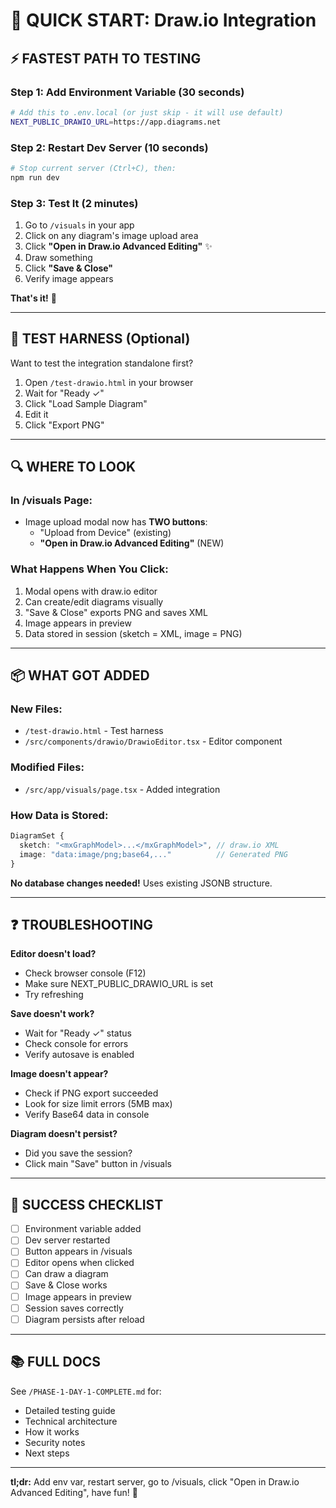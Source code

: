 # 🚀 QUICK START: Draw.io Integration

## ⚡ FASTEST PATH TO TESTING

### **Step 1: Add Environment Variable** (30 seconds)

```bash
# Add this to .env.local (or just skip - it will use default)
NEXT_PUBLIC_DRAWIO_URL=https://app.diagrams.net
```

### **Step 2: Restart Dev Server** (10 seconds)

```bash
# Stop current server (Ctrl+C), then:
npm run dev
```

### **Step 3: Test It** (2 minutes)

1. Go to `/visuals` in your app
2. Click on any diagram's image upload area
3. Click **"Open in Draw.io Advanced Editing"** ✨
4. Draw something
5. Click **"Save & Close"**
6. Verify image appears

**That's it!** 🎉

---

## 🧪 TEST HARNESS (Optional)

Want to test the integration standalone first?

1. Open `/test-drawio.html` in your browser
2. Wait for "Ready ✓"
3. Click "Load Sample Diagram"
4. Edit it
5. Click "Export PNG"

---

## 🔍 WHERE TO LOOK

### **In /visuals Page:**
- Image upload modal now has **TWO buttons**:
  - "Upload from Device" (existing)
  - **"Open in Draw.io Advanced Editing"** (NEW)

### **What Happens When You Click:**
1. Modal opens with draw.io editor
2. Can create/edit diagrams visually
3. "Save & Close" exports PNG and saves XML
4. Image appears in preview
5. Data stored in session (sketch = XML, image = PNG)

---

## 📦 WHAT GOT ADDED

### **New Files:**
- `/test-drawio.html` - Test harness
- `/src/components/drawio/DrawioEditor.tsx` - Editor component

### **Modified Files:**
- `/src/app/visuals/page.tsx` - Added integration

### **How Data is Stored:**
```typescript
DiagramSet {
  sketch: "<mxGraphModel>...</mxGraphModel>", // draw.io XML
  image: "data:image/png;base64,..."          // Generated PNG
}
```

**No database changes needed!** Uses existing JSONB structure.

---

## ❓ TROUBLESHOOTING

**Editor doesn't load?**
- Check browser console (F12)
- Make sure NEXT_PUBLIC_DRAWIO_URL is set
- Try refreshing

**Save doesn't work?**
- Wait for "Ready ✓" status
- Check console for errors
- Verify autosave is enabled

**Image doesn't appear?**
- Check if PNG export succeeded
- Look for size limit errors (5MB max)
- Verify Base64 data in console

**Diagram doesn't persist?**
- Did you save the session?
- Click main "Save" button in /visuals

---

## 🎯 SUCCESS CHECKLIST

- [ ] Environment variable added
- [ ] Dev server restarted
- [ ] Button appears in /visuals
- [ ] Editor opens when clicked
- [ ] Can draw a diagram
- [ ] Save & Close works
- [ ] Image appears in preview
- [ ] Session saves correctly
- [ ] Diagram persists after reload

---

## 📚 FULL DOCS

See `/PHASE-1-DAY-1-COMPLETE.md` for:
- Detailed testing guide
- Technical architecture
- How it works
- Security notes
- Next steps

---

**tl;dr:** Add env var, restart server, go to /visuals, click "Open in Draw.io Advanced Editing", have fun! 🎨

